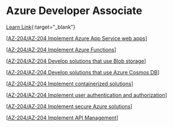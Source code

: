 # Azure Developer Associate


[Learn Link](https://learn.microsoft.com/en-us/credentials/certifications/azure-developer/){:target="_blank"}

[[AZ-204/AZ-204 Implement Azure App Service web apps]]

[[AZ-204/AZ-204 Implement Azure Functions]]

[[AZ-204/AZ-204 Develop solutions that use Blob storage]]

[[AZ-204/AZ-204 Develop solutions that use Azure Cosmos DB]]

[[AZ-204/AZ-204 Implement containerized solutions]]

[[AZ-204/AZ-204 Implement user authentication and authorization]]

[[AZ-204/AZ-204 Implement secure Azure solutions]]

[[AZ-204/AZ-204 Implement API Management]]

[//begin]: # "Autogenerated link references for markdown compatibility"
[AZ-204/AZ-204 Implement Azure App Service web apps]: AZ-204%2FAZ-204%20Implement%20Azure%20App%20Service%20web%20apps "AZ-204 Implement Azure App Service web apps"
[AZ-204/AZ-204 Implement Azure Functions]: AZ-204%2FAZ-204%20Implement%20Azure%20Functions "AZ-204 Implement Azure Functions"
[AZ-204/AZ-204 Develop solutions that use Blob storage]: AZ-204%2FAZ-204%20Develop%20solutions%20that%20use%20Blob%20storage "AZ-204 Develop solutions that use Blob storage"
[AZ-204/AZ-204 Develop solutions that use Azure Cosmos DB]: AZ-204%2FAZ-204%20Develop%20solutions%20that%20use%20Azure%20Cosmos%20DB "AZ-204 Develop solutions that use Azure Cosmos DB"
[AZ-204/AZ-204 Implement containerized solutions]: AZ-204%2FAZ-204%20Implement%20containerized%20solutions "Implement containerized solutions"
[AZ-204/AZ-204 Implement user authentication and authorization]: AZ-204%2FAZ-204%20Implement%20user%20authentication%20and%20authorization "AZ-204 Implement user authentication and authorization"
[AZ-204/AZ-204 Implement secure Azure solutions]: AZ-204%2FAZ-204%20Implement%20secure%20Azure%20solutions "AZ-204/AZ-204 Implement secure Azure solutions"
[AZ-204/AZ-204 Implement API Management]: AZ-204%2FAZ-204%20Implement%20API%20Management "AZ-204/AZ-204 Implement API Management"
[//end]: # "Autogenerated link references"
